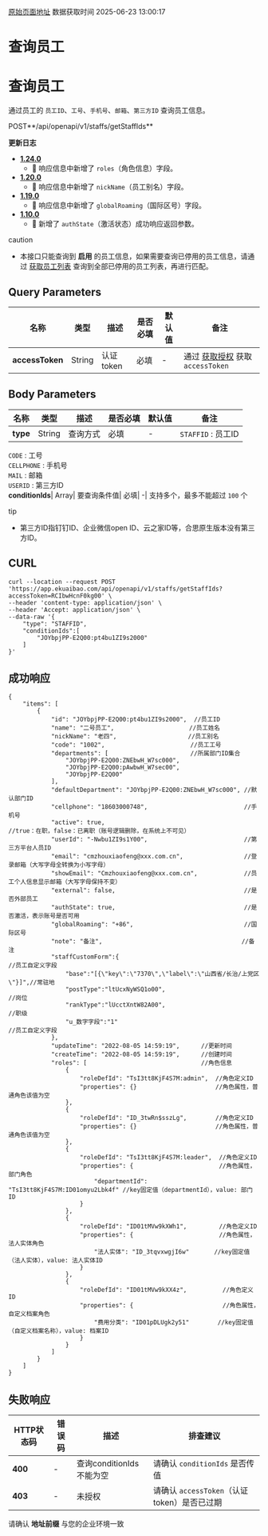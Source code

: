 [原始页面地址](https://docs.ekuaibao.com/docs/open-api/corporation/get-staff-ids)
数据获取时间 2025-06-23 13:00:17

# 查询员工

# 查询员工  
  
通过员工的 `员工ID`、`工号`、`手机号`、`邮箱`、`第三方ID` 查询员工信息。  


POST**/api/openapi/v1/staffs/getStaffIds**

**更新日志**

  * [**1.24.0**](/updateLog/update-log#1240)
    * 🐞 响应信息中新增了 `roles`（角色信息）字段。
  * [**1.20.0**](/updateLog/update-log#1200)
    * 🐞 响应信息中新增了 `nickName`（员工别名）字段。
  * [**1.19.0**](/updateLog/update-log#1190)
    * 🐞 响应信息中新增了 `globalRoaming`（国际区号）字段。
  * [**1.10.0**](/updateLog/update-log#1100)
    * 🐞 新增了 `authState`（激活状态）成功响应返回参数。



caution

  * 本接口只能查询到 **启用** 的员工信息，如果需要查询已停用的员工信息，请通过 [获取员工列表](/docs/open-api/corporation/get-all-staffs) 查询到全部已停用的员工列表，再进行匹配。



## Query Parameters​

名称| 类型| 描述| 是否必填| 默认值| 备注  
---|---|---|---|---|---  
**accessToken**|  String| 认证token| 必填| -| 通过 [获取授权](/docs/open-api/getting-started/auth) 获取 `accessToken`  
  
## Body Parameters​

名称| 类型| 描述| 是否必填| 默认值| 备注  
---|---|---|---|---|---  
**type**|  String| 查询方式| 必填| -| `STAFFID` : 员工ID  
`CODE` : 工号  
`CELLPHONE` : 手机号  
`MAIL` : 邮箱  
`USERID` : 第三方ID  
**conditionIds**|  Array| 要查询条件值| 必填| -| 支持多个，最多不能超过 `100` 个  
  
tip

  * 第三方ID指钉钉ID、企业微信open ID、云之家ID等，合思原生版本没有第三方ID。



## CURL​
    
    
    curl --location --request POST 'https://app.ekuaibao.com/api/openapi/v1/staffs/getStaffIds?accessToken=RCIbwHcnF0kg00' \  
    --header 'content-type: application/json' \  
    --header 'Accept: application/json' \  
    --data-raw '{  
        "type": "STAFFID",  
        "conditionIds":[  
            "JOYbpjPP-E2Q00:pt4bu1ZI9s2000"  
        ]  
    }'  
    

## 成功响应​
    
    
    {  
        "items": [  
            {  
                "id": "JOYbpjPP-E2Q00:pt4bu1ZI9s2000",  //员工ID  
                "name": "二号员工",                     //员工姓名  
                "nickName": "老四",                    //员工别名  
                "code": "1002",                        //员工工号  
                "departments": [                       //所属部门ID集合  
                    "JOYbpjPP-E2Q00:ZNEbwH_W7sc000",  
                    "JOYbpjPP-E2Q00:pAwbwH_W7sec00",  
                    "JOYbpjPP-E2Q00"  
                ],  
                "defaultDepartment": "JOYbpjPP-E2Q00:ZNEbwH_W7sc000", //默认部门ID  
                "cellphone": "18603000748",                           //手机号  
                "active": true,                                       //true：在职，false：已离职（账号逻辑删除，在系统上不可见）  
                "userId": "-Nwbu1ZI9s1Y00",                           //第三方平台人员ID  
                "email": "cmzhouxiaofeng@xxx.com.cn",                 //登录邮箱（大写字母全转换为小写字母）  
                "showEmail": "Cmzhouxiaofeng@xxx.com.cn",             //员工个人信息显示邮箱（大写字母保持不变）  
                "external": false,                                    //是否外部员工  
                "authState": true,                                    //是否激活，表示账号是否可用  
                "globalRoaming": "+86",                               //国际区号  
                "note": "备注",                                       //备注  
                "staffCustomForm":{                                               //员工自定义字段  
                    "base":"[{\"key\":\"7370\",\"label\":\"山西省/长治/上党区\"}]",//常驻地  
                    "postType":"ltUcxNyWSQ1o00",                                  //岗位  
                    "rankType":"lUcctXntW82A00",                                  //职级  
                    "u_数字字段":"1"                                              //员工自定义字段  
                },  
                "updateTime": "2022-08-05 14:59:19",      //更新时间  
                "createTime": "2022-08-05 14:59:19",      //创建时间  
                "roles": [                                //角色信息  
                    {  
                        "roleDefId": "TsI3tt8KjF4S7M:admin",  //角色定义ID  
                        "properties": {}                      //角色属性，普通角色该值为空  
                    },  
                    {  
                        "roleDefId": "ID_3twRn$sszLg",        //角色定义ID  
                        "properties": {}                      //角色属性，普通角色该值为空  
                    },  
                    {  
                        "roleDefId": "TsI3tt8KjF4S7M:leader",  //角色定义ID  
                        "properties": {                        //角色属性，部门角色  
                            "departmentId": "TsI3tt8KjF4S7M:ID01omyu2Lbk4f" //key固定值（departmentId），value: 部门ID  
                        }  
                    },  
                    {  
                        "roleDefId": "ID01tMVw9kXWh1",         //角色定义ID  
                        "properties": {                        //角色属性，法人实体角色  
                            "法人实体": "ID_3tqvxwgjI6w"       //key固定值（法人实体），value: 法人实体ID  
                        }  
                    },  
                    {  
                        "roleDefId": "ID01tMVw9kXX4z",          //角色定义ID  
                        "properties": {                         //角色属性，自定义档案角色  
                            "费用分类": "ID01pDLUgk2y51"        //key固定值（自定义档案名称），value: 档案ID  
                        }  
                    }  
                ]  
            }  
        ]  
    }  
    

## 失败响应​

HTTP状态码| 错误码| 描述| 排查建议  
---|---|---|---  
**400**|  -| 查询conditionIds不能为空| 请确认 `conditionIds` 是否传值  
**403**|  -| 未授权| 请确认 `accessToken`（认证token）是否已过期  
请确认 **地址前缀** 与您的企业环境一致
